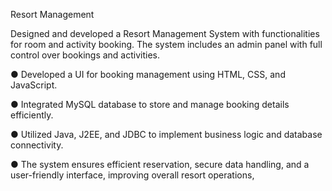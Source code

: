Resort Management 

Designed and developed a Resort Management System with functionalities for room and activity booking. The system includes an admin
panel with full control over bookings and activities.

● Developed a UI for booking management using HTML, CSS, and JavaScript.

● Integrated MySQL database to store and manage booking details efficiently.

● Utilized Java, J2EE, and JDBC to implement business logic and database connectivity.

● The system ensures efficient reservation, secure data handling, and a user-friendly interface, improving overall resort operations,
